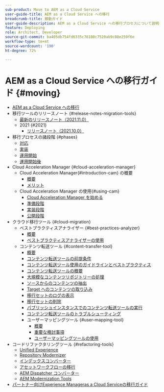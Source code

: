 ```yaml
---
sub-product: Move to AEM as a Cloud Service
user-guide-title: AEM as a Cloud Service への移行
breadcrumb-title: 移動ガイド
user-guide-description: AEM as a Cloud Service への移行プロセスについて説明します。
feature: Deploying
role: Architect, Developer
source-git-commit: ba405db754fd6335c76180c7520ab9c08e259f6e
workflow-type: tm+mt
source-wordcount: '190'
ht-degree: 72%

---
```



# AEM as a Cloud Service への移行ガイド {#moving}

+ [AEM as a Cloud Service への移行](/help/move-to-cloud-service/home.md)
+ 移行ツールのリリースノート {#release-notes-migration-tools}
   + [最新のリリースノート（2021.11.0）](/help/move-to-cloud-service/release-notes/release-notes-migration-tools-current.md)
   + 2021 {#2021}
      + [リリースノート（2021.10.0）](/help/move-to-cloud-service/release-notes/release-notes-migration-tools-2021-10-0.md)
+ 移行プロセスの諸段階 {#phases}
   + [対応](/help/move-to-cloud-service/migration-readiness.md)
   + [実装](/help/move-to-cloud-service/migration-implementation.md)
   + [運用開始](/help/move-to-cloud-service/migration-go-live.md)
   + [運用開始後](/help/move-to-cloud-service/migration-post-go-live.md)
+ Cloud Acceleration Manager {#cloud-acceleration-manager}
   + Cloud Acceleration Manager{#introduction-cam} の概要
      + [概要](/help/move-to-cloud-service/cloud-acceleration-manager/introduction/overview-cam.md)
      + [メリット](/help/move-to-cloud-service/cloud-acceleration-manager/introduction/benefits-cam.md)
   + Cloud Acceleration Manager の使用{#using-cam}
      + [Cloud Acceleration Manager を始める](/help/move-to-cloud-service/cloud-acceleration-manager/using-cam/getting-started-cam.md)
      + [準備段階](/help/move-to-cloud-service/cloud-acceleration-manager/using-cam/cam-readiness-phase.md)
      + [実装段階](/help/move-to-cloud-service/cloud-acceleration-manager/using-cam/cam-implementation-phase.md)
      + [公開段階](/help/move-to-cloud-service/cloud-acceleration-manager/using-cam/cam-golive-phase.md)
+ クラウド移行ツール {#cloud-migration}
   + ベストプラクティスアナライザー {#best-practices-analyzer}
      + [概要](/help/move-to-cloud-service/best-practices-analyzer/overview-best-practices-analyzer.md)
      + [ベストプラクティスアナライザーの使用](/help/move-to-cloud-service/best-practices-analyzer/using-best-practices-analyzer.md)
   + コンテンツ転送ツール {#content-transfer-tool}
      + [概要](/help/move-to-cloud-service/content-transfer-tool/using-content-transfer-tool/overview-content-transfer-tool.md)
      + [コンテンツ転送ツールの前提条件](/help/move-to-cloud-service/content-transfer-tool/using-content-transfer-tool/prerequisites-content-transfer-tool.md)
      + [コンテンツ転送ツール使用のガイドラインとベストプラクティス](/help/move-to-cloud-service/content-transfer-tool/using-content-transfer-tool/guidelines-best-practices-content-transfer-tool.md)
      + [コンテンツ転送ツールの概要](/help/move-to-cloud-service/content-transfer-tool/using-content-transfer-tool/getting-started-content-transfer-tool.md)
      + [大規模なコンテンツリポジトリーの処理](/help/move-to-cloud-service/content-transfer-tool/using-content-transfer-tool/handling-large-content-repositories.md)
      + [ソースからのコンテンツの抽出](/help/move-to-cloud-service/content-transfer-tool/using-content-transfer-tool/extracting-content.md)
      + [Target へのコンテンツの取り込み](/help/move-to-cloud-service/content-transfer-tool/using-content-transfer-tool/ingesting-content.md)
      + [移行セットのログの表示](/help/move-to-cloud-service/content-transfer-tool/using-content-transfer-tool/viewing-logs.md)
      + [移行セットの削除](/help/move-to-cloud-service/content-transfer-tool/using-content-transfer-tool/deleting-migrationset.md)
      + [パブリッシュインスタンスでのコンテンツ転送ツールの実行](/help/move-to-cloud-service/content-transfer-tool/using-content-transfer-tool/running-content-transfer-tool-publish-instance.md)
      + [コンテンツ転送ツールのトラブルシューティング](/help/move-to-cloud-service/content-transfer-tool/using-content-transfer-tool/troubleshooting-content-transfer-tool.md)
      + ユーザーマッピングツール {#user-mapping-tool}
         + [概要](/help/move-to-cloud-service/content-transfer-tool/user-mapping-tool/overview-user-mapping-tool.md)
         + [重要な検討事項](/help/move-to-cloud-service/content-transfer-tool/user-mapping-tool/considerations-user-mapping-tool.md)
         + [ユーザーマッピングツールの使用](/help/move-to-cloud-service/content-transfer-tool/user-mapping-tool/using-user-mapping-tool.md)
+ コードリファクタリングツール {#refactoring-tools}
   + [Unified Experience](/help/move-to-cloud-service/unified-experience.md)
   + [Repository Modernizer](/help/move-to-cloud-service/refactoring-tools/repo-modernizer.md)
   + [インデックスコンバーター](/help/move-to-cloud-service/refactoring-tools/index-converter.md)
   + [アセットワークフローの移行](/help/move-to-cloud-service/moving-to-aem-assets/asset-workflow-migration-tool.md)
   + [AEM Dispatcher コンバーター](/help/move-to-cloud-service/refactoring-tools/dispatcher-transformation-utility-tools.md)
   + [AEM Modernization Tools](/help/move-to-cloud-service/refactoring-tools/aem-modernization-tools.md)
+ [パートナー向けExperience Manageras a Cloud Serviceの移行ガイド](/help/move-to-cloud-service/getting-started.md)
